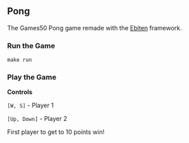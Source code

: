 ## Pong

The Games50 Pong game remade with the [Ebiten](https://github.com/hajimehoshi/ebiten) framework.

### Run the Game

```
make run
```

### Play the Game

**Controls**

`[W, S]` - Player 1

`[Up, Down]` - Player 2

First player to get to 10 points win!